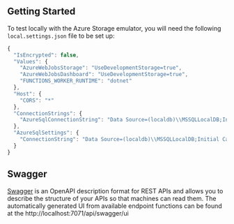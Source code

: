 
## Getting Started

To test locally with the Azure Storage emulator, you will need the following `local.settings.json` file to be set up:

```js
{
  "IsEncrypted": false,
  "Values": {
    "AzureWebJobsStorage": "UseDevelopmentStorage=true",
    "AzureWebJobsDashboard": "UseDevelopmentStorage=true",
    "FUNCTIONS_WORKER_RUNTIME": "dotnet"
  },
  "Host": {
    "CORS": "*"
  },
  "ConnectionStrings": {
    "AzureSqlConnectionString": "Data Source=(localdb)\\MSSQLLocalDB;Initial Catalog=FinnkinoMovies;Integrated Security=True;"
  },
  "AzureSqlSettings": {
    "ConnectionString": "Data Source=(localdb)\\MSSQLLocalDB;Initial Catalog=FinnkinoMovies;Integrated Security=True;"
  } 
}
```

## Swagger

[Swagger](https://swagger.io) is an OpenAPI description format for REST APIs and allows you to describe the structure of your APIs so that machines can read them.
The automatically generated UI from available endpoint functions can be found at the http://localhost:7071/api/swagger/ui